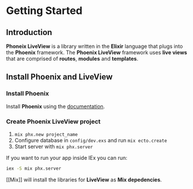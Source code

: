 # Getting Started

## Introduction

**Phoneix LiveView** is a library written in the **Elixir** language that plugs into the **Phoenix** framework.  The **Phoenix LiveView** framework uses **live views** that are comprised of **routes**, **modules** and **templates**.

## Install Phoenix and LiveView

### Install Phoenix

Install **Phoenix** using the [documentation](https://hexdocs.pm/phoenix/installation.html).

### Create Phoenix LiveView project

1. ```mix phx.new project_name```
2. Configure database in `config/dev.exs` and run `mix ecto.create`
3. Start server with `mix phx.server`

If you want to run your app inside IEx you can run:

```bash
iex -S mix phx.server
```

[[Mix]] will install the libraries for **LiveView** as **Mix depedencies**.